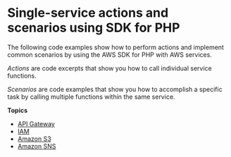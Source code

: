 # Single\-service actions and scenarios using SDK for PHP<a name="php_code_examples_categorized"></a>

The following code examples show how to perform actions and implement common scenarios by using the AWS SDK for PHP with AWS services\.

*Actions* are code excerpts that show you how to call individual service functions\.

*Scenarios* are code examples that show you how to accomplish a specific task by calling multiple functions within the same service\.

**Topics**
+ [API Gateway](php_api-gateway_code_examples.md)
+ [IAM](php_iam_code_examples.md)
+ [Amazon S3](php_s3_code_examples.md)
+ [Amazon SNS](php_sns_code_examples.md)